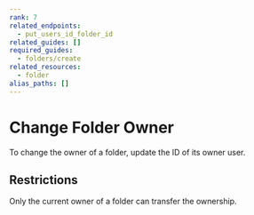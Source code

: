 ```yaml
---
rank: 7
related_endpoints:
  - put_users_id_folder_id
related_guides: []
required_guides:
  - folders/create
related_resources:
  - folder
alias_paths: []
---
```


# Change Folder Owner

To change the owner of a folder, update the ID of its owner user.

<Samples id='put_folders_id' variant='transfer' />

## Restrictions

Only the current owner of a folder can transfer the ownership.
